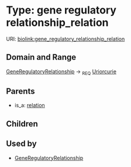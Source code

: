 
# Type: gene regulatory relationship_relation




URI: [biolink:gene_regulatory_relationship_relation](https://w3id.org/biolink/vocab/gene_regulatory_relationship_relation)


## Domain and Range

[GeneRegulatoryRelationship](GeneRegulatoryRelationship.md) ->  <sub>REQ</sub> [Uriorcurie](types/Uriorcurie.md)

## Parents

 *  is_a: [relation](relation.md)

## Children


## Used by

 * [GeneRegulatoryRelationship](GeneRegulatoryRelationship.md)
